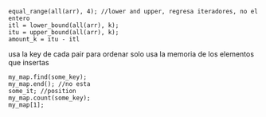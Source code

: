 ```
equal_range(all(arr), 4); //lower and upper, regresa iteradores, no el entero
itl = lower_bound(all(arr), k);
itu = upper_bound(all(arr), k);
amount_k = itu - itl

```
usa la key de cada pair para ordenar solo usa la memoria de los elementos que insertas

```
my_map.find(some_key);
my_map.end(); //no esta
some_it; //position
my_map.count(some_key);
my_map[1];
```